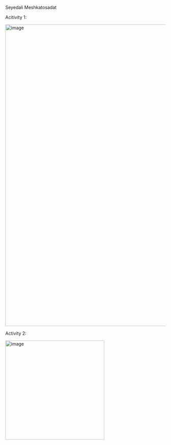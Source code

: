 Seyedali Meshkatosadat


Acitivity 1:

<img width="946" alt="image" src="https://user-images.githubusercontent.com/29826854/191382376-dfa2a040-7446-4e33-8e71-b9244b54d29d.png">

Activity 2:

<img width="311" alt="image" src="https://user-images.githubusercontent.com/29826854/191383116-2d553236-02fb-4ab1-8c81-8396ca42dd71.png">

